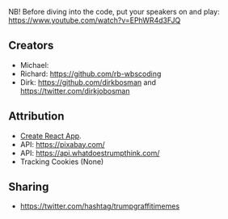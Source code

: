 NB! Before diving into the code, put your speakers on and play: https://www.youtube.com/watch?v=EPhWR4d3FJQ

## Creators
* Michael: 
* Richard: https://github.com/rb-wbscoding
* Dirk: https://github.com/dirkbosman and https://twitter.com/dirkjobosman

## Attribution
* [Create React App](https://github.com/facebook/create-react-app).
* API: https://pixabay.com/
* API: https://api.whatdoestrumpthink.com/
* Tracking Cookies (None)

## Sharing
* https://twitter.com/hashtag/trumpgraffitimemes


